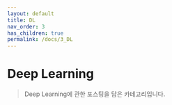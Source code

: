 ```yaml
---
layout: default
title: DL
nav_order: 3
has_children: true
permalink: /docs/3_DL
---
```


# Deep Learning

> Deep Learning에 관한 포스팅을 담은 카테고리입니다.